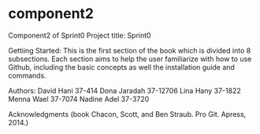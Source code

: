 # component2
Component2 of Sprint0
Project title: Sprint0


Gettiing Started: This is the first section of the book which is divided into 8 subsections. Each section aims to help the user familiarize with how to use Github, including the basic concepts as well the installation guide and commands.



Authors:
David Hani 37-414
Dona Jaradah 37-12706
Lina Hany 37-1822
Menna Wael 37-7074
Nadine Adel 37-3720

Acknowledgments (book Chacon, Scott, and Ben Straub. Pro Git. Apress,
2014.)
